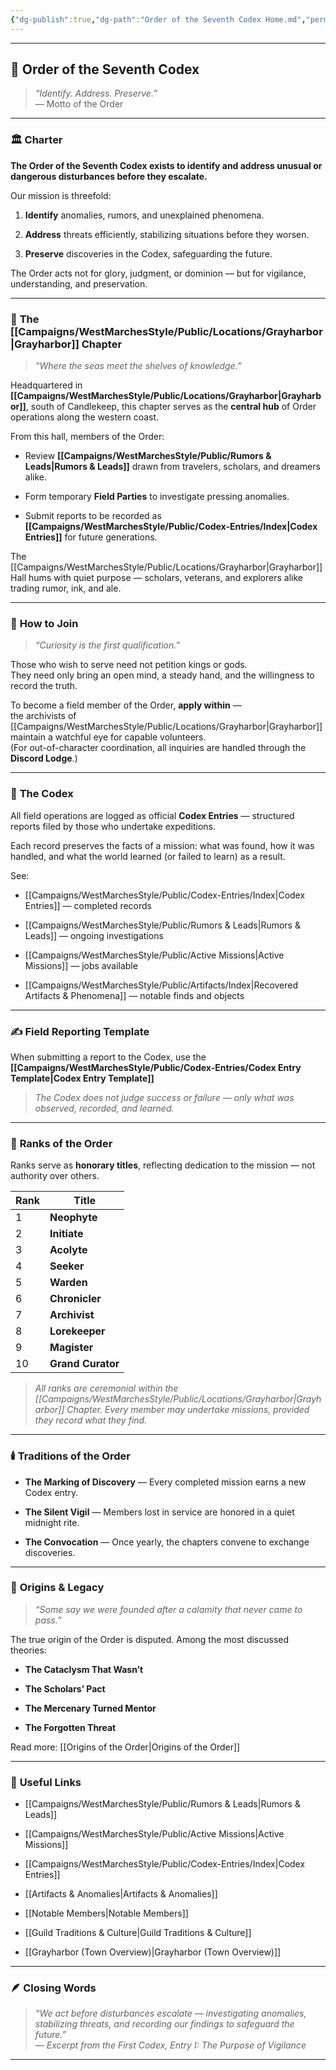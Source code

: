 ```yaml
---
{"dg-publish":true,"dg-path":"Order of the Seventh Codex Home.md","permalink":"/order-of-the-seventh-codex-home/","title":"Order of the Seventh Codex","tags":["homepage","guild","grayharbor","codex","gardenEntry"],"dgShowFileTree":true}
---
```


---

## 🌌 **Order of the Seventh Codex**

> _“Identify. Address. Preserve.”_  
> — Motto of the Order

---

### 🏛️ **Charter**

**The Order of the Seventh Codex exists to identify and address unusual or dangerous disturbances before they escalate.**

Our mission is threefold:

1. **Identify** anomalies, rumors, and unexplained phenomena.
    
2. **Address** threats efficiently, stabilizing situations before they worsen.
    
3. **Preserve** discoveries in the Codex, safeguarding the future.
    

The Order acts not for glory, judgment, or dominion — but for vigilance, understanding, and preservation.

---

### 📖 **The [[Campaigns/WestMarchesStyle/Public/Locations/Grayharbor\|Grayharbor]] Chapter**

> _“Where the seas meet the shelves of knowledge.”_

Headquartered in **[[Campaigns/WestMarchesStyle/Public/Locations/Grayharbor\|Grayharbor]]**, south of Candlekeep, this chapter serves as the **central hub** of Order operations along the western coast.

From this hall, members of the Order:

- Review **[[Campaigns/WestMarchesStyle/Public/Rumors & Leads\|Rumors & Leads]]** drawn from travelers, scholars, and dreamers alike.
    
- Form temporary **Field Parties** to investigate pressing anomalies.
    
- Submit reports to be recorded as **[[Campaigns/WestMarchesStyle/Public/Codex-Entries/Index\|Codex Entries]]** for future generations.
    

The [[Campaigns/WestMarchesStyle/Public/Locations/Grayharbor\|Grayharbor]] Hall hums with quiet purpose — scholars, veterans, and explorers alike trading rumor, ink, and ale.

---

### 🧭 **How to Join**

> _“Curiosity is the first qualification.”_

Those who wish to serve need not petition kings or gods.  
They need only bring an open mind, a steady hand, and the willingness to record the truth.

To become a field member of the Order, **apply within** —  
the archivists of [[Campaigns/WestMarchesStyle/Public/Locations/Grayharbor\|Grayharbor]] maintain a watchful eye for capable volunteers.  
(For out-of-character coordination, all inquiries are handled through the **Discord Lodge**.)

---

### 📘 **The Codex**

All field operations are logged as official **Codex Entries** — structured reports filed by those who undertake expeditions.

Each record preserves the facts of a mission: what was found, how it was handled, and what the world learned (or failed to learn) as a result.

See:

- [[Campaigns/WestMarchesStyle/Public/Codex-Entries/Index\|Codex Entries]] — completed records
    
- [[Campaigns/WestMarchesStyle/Public/Rumors & Leads\|Rumors & Leads]] — ongoing investigations
	
- [[Campaigns/WestMarchesStyle/Public/Active Missions\|Active Missions]] — jobs available
    
- [[Campaigns/WestMarchesStyle/Public/Artifacts/Index\|Recovered Artifacts & Phenomena]] — notable finds and objects
    

---

### ✍️ **Field Reporting Template**

When submitting a report to the Codex, use the **[[Campaigns/WestMarchesStyle/Public/Codex-Entries/Codex Entry Template\|Codex Entry Template]]**

> _The Codex does not judge success or failure — only what was observed, recorded, and learned._

---

### 🧩 **Ranks of the Order**

Ranks serve as **honorary titles**, reflecting dedication to the mission — not authority over others.

| Rank | Title             |
| ---- | ----------------- |
| 1    | **Neophyte**      |
| 2    | **Initiate**      |
| 3    | **Acolyte**       |
| 4    | **Seeker**        |
| 5    | **Warden**        |
| 6    | **Chronicler**    |
| 7    | **Archivist**     |
| 8    | **Lorekeeper**    |
| 9    | **Magister**      |
| 10   | **Grand Curator** |

> _All ranks are ceremonial within the [[Campaigns/WestMarchesStyle/Public/Locations/Grayharbor\|Grayharbor]] Chapter. Every member may undertake missions, provided they record what they find._

---

### 🕯️ **Traditions of the Order**

- **The Marking of Discovery** — Every completed mission earns a new Codex entry.
    
- **The Silent Vigil** — Members lost in service are honored in a quiet midnight rite.
    
- **The Convocation** — Once yearly, the chapters convene to exchange discoveries.
    

---

### 🧶 **Origins & Legacy**

> _“Some say we were founded after a calamity that never came to pass.”_

The true origin of the Order is disputed. Among the most discussed theories:

- **The Cataclysm That Wasn’t**
    
- **The Scholars’ Pact**
    
- **The Mercenary Turned Mentor**
    
- **The Forgotten Threat**
    

Read more: [[Origins of the Order\|Origins of the Order]]

---

### 📂 **Useful Links**

- [[Campaigns/WestMarchesStyle/Public/Rumors & Leads\|Rumors & Leads]]
    
- [[Campaigns/WestMarchesStyle/Public/Active Missions\|Active Missions]]
    
- [[Campaigns/WestMarchesStyle/Public/Codex-Entries/Index\|Codex Entries]]
    
- [[Artifacts & Anomalies\|Artifacts & Anomalies]]
    
- [[Notable Members\|Notable Members]]
    
- [[Guild Traditions & Culture\|Guild Traditions & Culture]]
    
- [[Grayharbor (Town Overview)\|Grayharbor (Town Overview)]]
    

---

### 🪶 **Closing Words**

> _“We act before disturbances escalate — investigating anomalies, stabilizing threats, and recording our findings to safeguard the future.”_  
> — _Excerpt from the First Codex, Entry I: The Purpose of Vigilance_

---